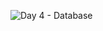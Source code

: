 ![Day 4 - Database](https://github.com/user-attachments/assets/b40e5aba-b9e4-43d4-b476-25bf496266f1)
